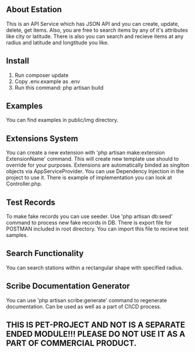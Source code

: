 ## About Estation

This is an API Service which has JSON API and you can create, update, delete, get items.
Also, you are free to search items by any of it's attributes like city or latitude.
There is also you can search and recieve items at any radius and latitude and longtitude you like.

## Install

1) Run composer update
2) Copy .env.example as .env
3) Run this command: php artisan build

## Examples

You can find examples in public/img directory.

## Extensions System

You can create a new extension with 'php artisan make:extension ExtensionName' command.
This will create new template use should to override for your purposes.
Extensions are automatically binded as singlton objects via AppServiceProvider.
You can use Dependency Injection in the project to use it. There is example of implementation you can look at Controller.php.

## Test Records

To make fake records you can use seeder. Use 'php artisan db:seed' command to process new fake records in DB.
There is export file for POSTMAN included in root directory. You can import this file to recieve test samples.

## Search Functionality

You can search stations within a rectangular shape with specified radius.

## Scribe Documentation Generator

You can use 'php artisan scribe:generate' command to regenerate documentation. Can be used as well as a part of CI\CD process.

## THIS IS PET-PROJECT AND NOT IS A SEPARATE ENDED MODULE!!! PLEASE DO NOT USE IT AS A PART OF COMMERCIAL PRODUCT.
